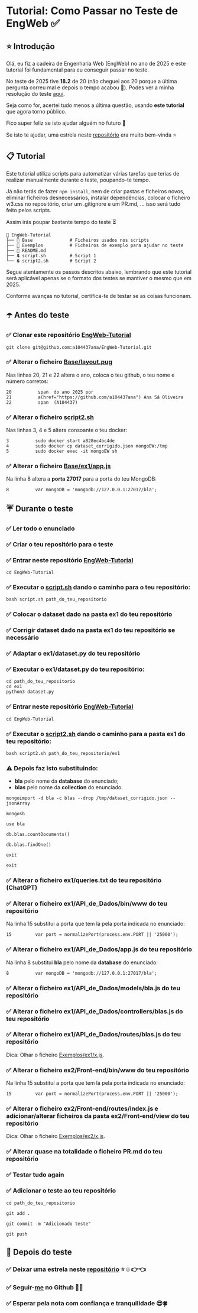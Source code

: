 # Tutorial: Como Passar no Teste de EngWeb ✅
## ⭐ Introdução
Olá, eu fiz a cadeira de Engenharia Web (EngWeb) no ano de 2025 e este tutorial foi fundamental para eu conseguir passar no teste.

No teste de 2025 tive **18.2** de 20 (não cheguei aos 20 porque a última pergunta correu mal e depois o tempo acabou 🥲). Podes ver a minha resolução do teste [aqui](https://github.com/a104437ana/ENGWEB2025-Normal).

Seja como for, acertei tudo menos a última questão, usando **este tutorial** que agora torno público.

Fico super feliz se isto ajudar alguém no futuro 🩷

Se isto te ajudar, uma estrela neste [repositório](https://github.com/a104437ana/EngWeb-Tutorial) era muito bem-vinda ⭐

## 📋 Tutorial

Este tutorial utiliza scripts para automatizar várias tarefas que terias de realizar manualmente durante o teste, poupando-te tempo.

Já não terás de fazer `npm install`, nem de criar pastas e ficheiros novos, eliminar ficheiros desnecessários, instalar dependências, colocar o ficheiro w3.css no repositório, criar um .gitignore e um PR.md, ... isso será tudo feito pelos scripts.

Assim irás poupar bastante tempo do teste ⏳

```
📁 EngWeb-Tutorial
├── 📁 Base              # Ficheiros usados nos scripts
├── 📁 Exemplos          # Ficheiros de exemplo para ajudar no teste
├── 📄 README.md
├── 💲 script.sh         # Script 1
└── 💲 script2.sh        # Script 2
```

Segue atentamente os passos descritos abaixo, lembrando que este tutorial será aplicável apenas se o formato dos testes se mantiver o mesmo que em 2025.

Conforme avanças no tutorial, certifica-te de testar se as coisas funcionam.

## ☂️ Antes do teste

### ✅ Clonar este repositório [EngWeb-Tutorial](/)
```
git clone git@github.com:a104437ana/EngWeb-Tutorial.git
```
### ✅ Alterar o ficheiro [Base/layout.pug](Base/layout.pug)
Nas linhas 20, 21 e 22 altera o ano, coloca o teu github, o teu nome e número corretos:

```
20          span  do ano 2025 por   
21          a(href="https://github.com/a104437ana") Ana Sá Oliveira
22          span  (A104437)
```

### ✅ Alterar o ficheiro [script2.sh](script2.sh)
Nas linhas 3, 4 e 5 altera consoante o teu docker:

```
3          sudo docker start a828ec4bc4de
4          sudo docker cp dataset_corrigido.json mongoEW:/tmp
5          sudo docker exec -it mongoEW sh
```
### ✅ Alterar o ficheiro [Base/ex1/app.js](Base/ex1/app.js)
Na linha 8 altera a **porta 27017** para a porta do teu MongoDB:

```
8          var mongoDB = 'mongodb://127.0.0.1:27017/bla';
```

## ☔ Durante o teste

### ✅ Ler todo o enunciado
### ✅ Criar o teu repositório para o teste

### ✅ Entrar neste repositório [EngWeb-Tutorial](/)
```
cd EngWeb-Tutorial
```
### ✅ Executar o [script.sh](script.sh) dando o caminho para o teu repositório:
```
bash script.sh path_do_teu_repositorio
```
### ✅ Colocar o dataset dado na pasta ex1 do teu repositório
### ✅ Corrigir dataset dado na pasta ex1 do teu repositório se necessário
### ✅ Adaptar o ex1/dataset.py do teu repositório
### ✅ Executar o ex1/dataset.py do teu repositório: 
```
cd path_do_teu_repositorio
cd ex1
python3 dataset.py
```
### ✅ Entrar neste repositório [EngWeb-Tutorial](/)
```
cd EngWeb-Tutorial
```
### ✅ Executar o [script2.sh](script2.sh) dando o caminho para a pasta ex1 do teu repositório:
```
bash script2.sh path_do_teu_repositorio/ex1
```
### ⚠️ Depois faz isto substituindo:
- **bla** pelo nome da **database** do enunciado;
- **blas** pelo nome da **collection** do enunciado.
```
mongoimport -d bla -c blas --drop /tmp/dataset_corrigido.json --jsonArray
```
```
mongosh
```
```
use bla
```
```
db.blas.countDocuments()
```
```
db.blas.findOne()
```
```
exit
```
```
exit
```
### ✅ Alterar o ficheiro ex1/queries.txt do teu repositório (ChatGPT)

### ✅ Alterar o ficheiro ex1/API_de_Dados/bin/www do teu repositório
Na linha 15 substitui a porta que tem lá pela porta indicada no enunciado:

```
15         var port = normalizePort(process.env.PORT || '25000');
```
### ✅ Alterar o ficheiro ex1/API_de_Dados/app.js do teu repositório
Na linha 8 substitui **bla** pelo nome da **database** do enunciado:

```
8          var mongoDB = 'mongodb://127.0.0.1:27017/bla';
```
### ✅ Alterar o ficheiro ex1/API_de_Dados/models/bla.js do teu repositório
### ✅ Alterar o ficheiro ex1/API_de_Dados/controllers/blas.js do teu repositório
### ✅ Alterar o ficheiro ex1/API_de_Dados/routes/blas.js do teu repositório
Dica: Olhar o ficheiro [Exemplos/ex1/x.js](Exemplos/ex1/x.js).
### ✅ Alterar o ficheiro ex2/Front-end/bin/www do teu repositório
Na linha 15 substitui a porta que tem lá pela porta indicada no enunciado:

```
15         var port = normalizePort(process.env.PORT || '25000');
```
### ✅ Alterar o ficheiro ex2/Front-end/routes/index.js e adicionar/alterar ficheiros da pasta ex2/Front-end/view do teu repositório
Dica: Olhar o ficheiro [Exemplos/ex2/x.js](Exemplos/ex2/x.js).
### ✅ Alterar quase na totalidade o ficheiro PR.md do teu repositório
### ✅ Testar tudo again
### ✅ Adicionar o teste ao teu repositório
```
cd path_do_teu_repositorio
```
```
git add .
```
```
git commit -m "Adicionado teste"
```
```
git push
```
## 🌂 Depois do teste

### ✅ Deixar uma estrela neste [repositório](https://github.com/a104437ana/EngWeb-Tutorial) ⭐☺️👉👈
### ✅ Seguir-[me](https://github.com/a104437ana) no Github 🌷🩷
### ✅ Esperar pela nota com confiança e tranquilidade 😎🍀